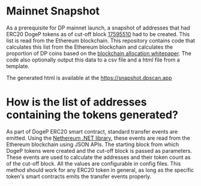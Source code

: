 # Mainnet Snapshot
As a prerequisite for DP mainnet launch, a snapshot of addresses that had ERC20 DogeP tokens as of cut-off block [17595510](https://etherscan.io/block/17595510) had to be created. This list is read from the Ethereum blockchain. This repository contains code that calculates this list from the Ethereum blockchain and calculates the proportion of DP coins based on the [blockchain allocation whitepaper](https://dogeprotocol.org/whitepapers/Doge-Protocol-Blockchain-Allocation-Whitepaper.pdf). The code also optionally output this data to a csv file and a html file from a template.

The generated html is available at the https://snapshot.dpscan.app

# How is the list of addresses containing the tokens generated?
As part of DogeP ERC20 smart contract, standard transfer events are emitted. Using the [Nethereum .NET library](https://nethereum.com), these events are read from the Ethereum blockchain using JSON APIs. The starting block from which DogeP tokens were created and the cut-off block is passed as parameters. These events are used to calculate the addresses and their token count as of the cut-off block. All the values are configurable in config files. This method should work for any ERC20 token in general, as long as the specific token's smart contracts emits the transfer events properly.

